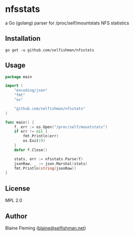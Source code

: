 # nfsstats

a Go (golang) parser for /proc/self/mountstats NFS statistics

## Installation

    go get -u github.com/selfishman/nfsstats

## Usage

```go
package main

import (
    "encoding/json"
    "fmt"
    "os"

    "github.com/selfishman/nfsstats"
)

func main() {
    f, err := os.Open("/proc/self/mountstats")
    if err != nil {
        fmt.Println(err)
        os.Exit(9)
    }
    defer f.Close()

    stats, err := nfsstats.Parse(f)
    jsonRaw, _ := json.Marshal(stats)
    fmt.Println(string(jsonRaw))
}
```

## License

MPL 2.0

## Author

Blaine Fleming (<blaine@selfishman.net>)

